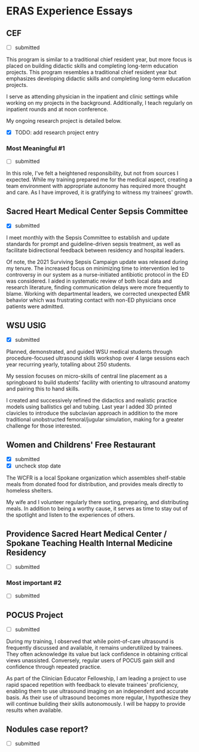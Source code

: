 # ERAS Experience Essays

## CEF

- [ ] submitted

This program is similar to a traditional chief resident year, but more focus is placed on building didactic skills and completing long-term education projects. This program resembles a traditional chief resident year but emphasizes developing didactic skills and completing long-term education projects.

I serve as attending physician in the inpatient and clinic settings while working on my projects in the background. Additionally, I teach regularly on inpatient rounds and at noon conference.

My ongoing research project is detailed below.

- [x] TODO: add research project entry

### Most Meaningful #1

- [ ] submitted

In this role, I've felt a heightened responsibility, but not from sources I expected. While my training prepared me for the medical aspect, creating a team environment with appropriate autonomy has required more thought and care. As I have improved, it is gratifying to witness my trainees' growth.

## Sacred Heart Medical Center Sepsis Committee

- [x] submitted

I meet monthly with the Sepsis Committee to establish and update standards for prompt and guideline-driven sepsis treatment, as well as facilitate bidirectional feedback between residency and hospital leaders.

Of note, the 2021 Surviving Sepsis Campaign update was released during my tenure. The increased focus on minimizing time to intervention led to controversy in our system as a nurse-initiated antibiotic  protocol in the ED was considered. I aided in systematic review of both local data and research literature, finding communication delays were more frequently to blame. Working with departmental leaders, we corrected unexpected EMR behavior which was frustrating contact with non-ED physicians once patients were admitted.

## WSU USIG

- [x] submitted

Planned, demonstrated, and guided WSU medical students through procedure-focused ultrasound skills workshop over 4 large sessions each year recurring yearly, totalling about 250 students.

My session focuses on micro-skills of central line placement as a springboard to build students' facility with orienting to ultrasound anatomy and pairing this to hand skills.

I created and successively refined the didactics and realistic practice models using ballistics gel and tubing. Last year I added 3D printed clavicles to introduce the subclavian approach in addition to the more traditional unobstructed femoral/jugular simulation, making for a greater challenge for those interested.

## Women and Childrens' Free Restaurant

- [x] submitted
- [x] uncheck stop date

The WCFR is a local Spokane organization which assembles shelf-stable meals from donated food for distribution, and provides meals directly to homeless shelters.

My wife and I volunteer regularly there sorting, preparing, and distributing meals. In addition to being a worthy cause, it serves as time to stay out of the spotlight and listen to the experiences of others.

## Providence Sacred Heart Medical Center / Spokane Teaching Health Internal Medicine Residency

- [ ] submitted


### Most important #2

- [ ] submitted

## POCUS Project

- [ ] submitted

During my training, I observed that while point-of-care ultrasound is frequently discussed and available, it remains underutilized by trainees. They often acknowledge its value but lack confidence in obtaining critical views unassisted. Conversely, regular users of POCUS gain skill and confidence through repeated practice.

As part of the Clinician Educator Fellowship, I am leading a project to use rapid spaced repetition with feedback to elevate trainees' proficiency, enabling them to use ultrasound imaging on an independent and accurate basis. As their use of ultrasound becomes more regular, I hypothesize they will continue building their skills autonomously. I will be happy to provide results when available.

## Nodules case report?

- [ ] submitted

